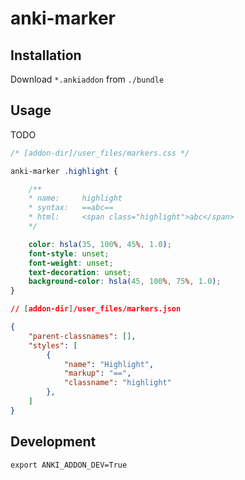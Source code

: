 # anki-marker

## Installation

Download `*.ankiaddon` from `./bundle`

## Usage

TODO

``` css
/* [addon-dir]/user_files/markers.css */

anki-marker .highlight {

    /**
    * name:     highlight
    * syntax:   ==abc==
    * html:     <span class="highlight">abc</span>
    */

    color: hsla(35, 100%, 45%, 1.0);
    font-style: unset;
    font-weight: unset;
    text-decoration: unset;
    background-color: hsla(45, 100%, 75%, 1.0);
}
```

``` json
// [addon-dir]/user_files/markers.json

{
    "parent-classnames": [],
    "styles": [
        {
            "name": "Highlight",
            "markup": "==",
            "classname": "highlight"
        },
    ]
}
```

## Development

```shell
export ANKI_ADDON_DEV=True
```
